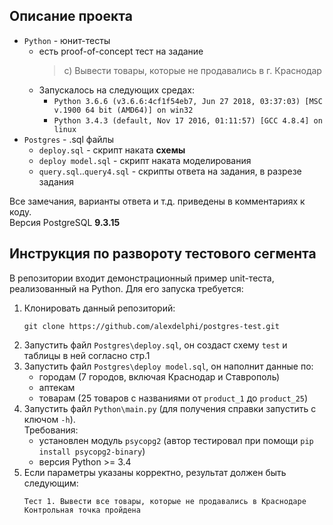 ## Описание проекта

* `Python` - юнит-тесты 
  * есть proof-of-concept тест на задание 
    > c)	Вывести товары, которые не продавались в г. Краснодар
  * Запускалось на следующих средах:
    * `Python 3.6.6 (v3.6.6:4cf1f54eb7, Jun 27 2018, 03:37:03) [MSC v.1900 64 bit (AMD64)] on win32`
    * `Python 3.4.3 (default, Nov 17 2016, 01:11:57) [GCC 4.8.4] on linux` 
* `Postgres` - .sql файлы
  * `deploy.sql` - скрипт наката **схемы**
  * `deploy model.sql` - скрипт наката моделирования
  * `query.sql`..`query4.sql` - скрипты ответа на задания, в разрезе задания
  
Все замечания, варианты ответа и т.д. приведены в комментариях к коду.   
Версия PostgreSQL **9.3.15**
  
## Инструкция по развороту тестового сегмента

В репозитории входит демонстрационный пример unit-теста, реализованный на Python.
Для его запуска требуется:

1. Клонировать данный репозиторий:
    ```
    git clone https://github.com/alexdelphi/postgres-test.git
    ``` 
2. Запустить файл `Postgres\deploy.sql`, он создаст схему `test` и таблицы в ней согласно стр.1
3. Запустить файл `Postgres\deploy model.sql`, он наполнит данные по:
   * городам (7 городов, включая Краснодар и Ставрополь)
   * аптекам
   * товарам (25 товаров с названиями от `product_1` до `product_25`)  
4. Запустить файл `Python\main.py` (для получения справки запустить с ключом `-h`).  
   Требования:
   * установлен модуль `psycopg2` (автор тестировал при помощи `pip install psycopg2-binary`)
   * версия Python >= 3.4
5. Если параметры указаны корректно, результат должен быть следующим:
   ```
   Тест 1. Вывести все товары, которые не продавались в Краснодаре
   Контрольная точка пройдена
   ```

